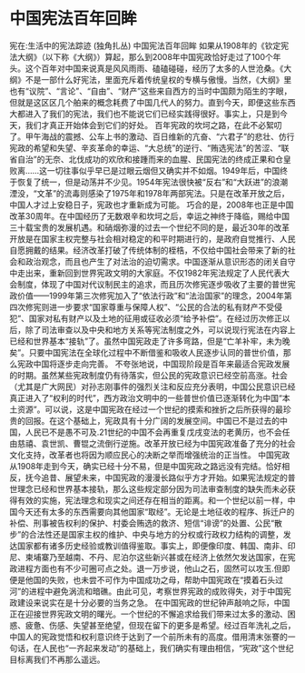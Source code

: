 # 中国宪法百年回眸

宪在:生活中的宪法踪迹 (独角扎丛)
中国宪法百年回眸
如果从1908年的《钦定宪法大纲》（以下称《大纲》）算起，那么到2008年中国宪政恰好走过了100个年头。这个百年对中国来说真是风风雨雨、磕磕碰碰，经历了太多的人世沧桑。《大纲》不是一部什么好宪法，里面充斥着传统皇权的专横与傲慢。当然，《大纲》里也有“议院”、“言论”、“自由”、“财产”这些来自西方的当时中国颇为陌生的字眼，但就是这区区几个舶来的概念耗费了中国几代人的努力。直到今天，即便这些东西大都进入了我们的宪法，我们也不能说它们已经实践得很好。事实上，只是到今天，我们才真正开始体会到它们的好处。
百年宪政的坎坷之路，在此不必絮叨了。甲午海战的震撼、公车上书的激动、百日维新的亢奋、“六君子”的悲壮、仿行宪政的希望和失望、辛亥革命的幸运、“大总统”的逆行、“贿选宪法”的苦涩、“联省自治”的无奈、北伐成功的欢欣和接踵而来的血腥、民国宪法的终成正果和仓皇败离……这一切往事似乎早已是过眼云烟但又确实并不如烟。1949年后，中国终于恢复了统一，但是动荡并不少见。1954年宪法很快被“反右”和“大跃进”的浪潮湮没，“文革”的流毒则感染了1975年和1978年两部宪法。只是在改革开放之后，中国人才过上安稳日子，宪政也才重新成为可能。
巧合的是，2008年也正是中国改革30周年。在中国经历了无数艰辛和坎坷之后，幸运之神终于降临，赐给中国三十载宝贵的发展机遇。和硝烟弥漫的过去一个世纪不同的是，最近30年的改革开放是在国家主权完整与社会相对稳定的和平时期进行的，是政府自觉推行、人民自愿拥戴的结果。经济改革打破了传统体制的桎梏，不仅给中国社会带来了新的社会和政治观念，而且也产生了对法治的迫切需求。中国逐渐从意识形态的闭关自守中走出来，重新回到世界宪政文明的大家庭。不仅1982年宪法规定了人民代表大会制度，体现了中国对代议制民主的追求，而且历次修宪逐步吸收了主要的普世宪政价值——1999年第三次修宪加入了“依法行政”和“法治国家”的理念，2004年第四次修宪则进一步要求“国家尊重与保障人权”、“公民的合法的私有财产不受侵犯”、国家对私有财产以及土地的征用或征收必须“给予补偿”。在经过历次修正以后，除了司法审查以及中央和地方关系等宪法制度之外，可以说现行宪法在内容上已经和世界基本“接轨”了。虽然中国宪政走了许多弯路，但是“亡羊补牢，未为晚矣”。只要中国宪法在全球化过程中不断借鉴和吸收人民逐步认同的普世价值，那么宪政中国将逐步走向完善。
不夸张地说，中国现阶段是百年来最适合宪政发展的时期。虽然某些宪政制度仍有待落实，但公民的宪政意识已经空前高涨。社会（尤其是广大网民）对孙志刚事件的强烈关注和反应充分表明，中国公民意识已经真正进入了“权利的时代”，西方政治文明中的一些普世价值已逐渐转化为中国“本土资源”。可以说，这是中国宪政在经过一个世纪的摸索和挫折之后所获得的最珍贵的回报。在这个基础上，宪政具有十分广阔的发展空间。中国已不是过去的中国，人民已不是愚不可及.21世纪的中国不会再重复戊戌变法的老黄历，也不会任由慈禧、袁世凯、曹锟之流倒行逆施。改革开放已经为中国宪政准备了充分的社会文化支持，改革者也将因为顺应民心的决断之举而增强统治的正当性。
中国宪政从1908年走到今天，确实已经十分不易，但是中国宪政之路远没有完结。恰好相反，抚今追昔、展望未来，中国宪政的漫漫长路似乎方才开始。如果宪法规定的普世理念已经和世界基本接轨，那么这些规定部分因为司法审查制度的缺失而未必获得有效的实施，宪法理念和现实之间还存在相当的距离。和一个世纪以前一样，中国今天还有太多的东西需要向其他国家“取经”。无论是土地征收的程序、拆迁户的补偿、刑事被告权利的保护、村委会贿选的救济、短信“诽谤”的处置、公民“散步”的合法性还是国家主权的维护、中央与地方的分权或行政权力结构的调整，发达国家都有诸多历史经验或教训值得鉴取。事实上，即便像印度、韩国、南非、印尼、柬埔寨乃至越南、不丹、尼泊尔这些新兴甚或在经济上依然欠发达国家，在宪政进程方面也有不少可圈可点之处。退一万步说，他山之石，固然可以攻玉.但即便是他国的失败，也未尝不可作为中国成功之母，帮助中国宪政在“摸着石头过河”的进程中避免涡流和暗礁。由此可见，考察世界宪政的成败得失，对于中国宪政建设来说实在是十分必要的当务之急。
在中国宪政的世纪钟声敲响之际，中国正在迎接世界宪政文明的曙光。一个世纪的不懈追求给我们带来过太多的激动、困惑、疲惫、伤感、失望甚至绝望，但现在留下的更多是希望。经过百年洗礼之后，中国人的宪政觉悟和权利意识终于达到了一个前所未有的高度。借用清末张謇的一句话，在人民也“一齐起来发动”的基础上，我们确实有理由相信，“宪政”这个世纪目标离我们不再那么遥远。